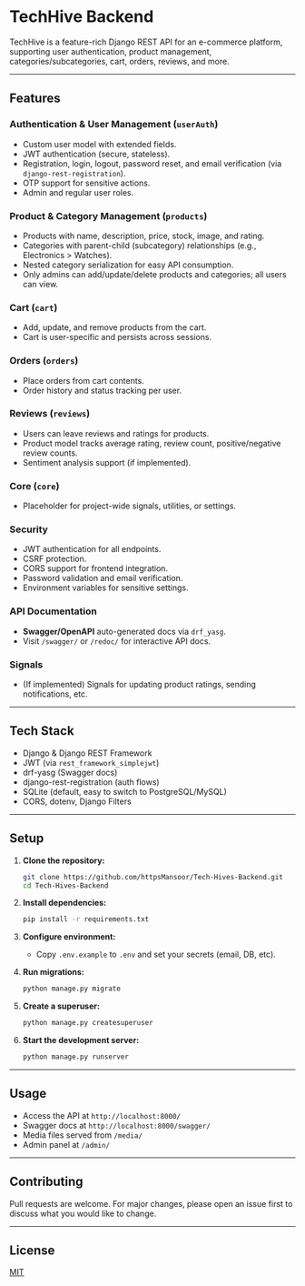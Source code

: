 # TechHive Backend

TechHive is a feature-rich Django REST API for an e-commerce platform, supporting user authentication, product management, categories/subcategories, cart, orders, reviews, and more.

---

## Features

### Authentication & User Management (`userAuth`)
- Custom user model with extended fields.
- JWT authentication (secure, stateless).
- Registration, login, logout, password reset, and email verification (via `django-rest-registration`).
- OTP support for sensitive actions.
- Admin and regular user roles.

### Product & Category Management (`products`)
- Products with name, description, price, stock, image, and rating.
- Categories with parent-child (subcategory) relationships (e.g., Electronics > Watches).
- Nested category serialization for easy API consumption.
- Only admins can add/update/delete products and categories; all users can view.

### Cart (`cart`)
- Add, update, and remove products from the cart.
- Cart is user-specific and persists across sessions.

### Orders (`orders`)
- Place orders from cart contents.
- Order history and status tracking per user.

### Reviews (`reviews`)
- Users can leave reviews and ratings for products.
- Product model tracks average rating, review count, positive/negative review counts.
- Sentiment analysis support (if implemented).

### Core (`core`)
- Placeholder for project-wide signals, utilities, or settings.

### Security
- JWT authentication for all endpoints.
- CSRF protection.
- CORS support for frontend integration.
- Password validation and email verification.
- Environment variables for sensitive settings.

### API Documentation
- **Swagger/OpenAPI** auto-generated docs via `drf_yasg`.
- Visit `/swagger/` or `/redoc/` for interactive API docs.

### Signals
- (If implemented) Signals for updating product ratings, sending notifications, etc.

---

## Tech Stack

- Django & Django REST Framework
- JWT (via `rest_framework_simplejwt`)
- drf-yasg (Swagger docs)
- django-rest-registration (auth flows)
- SQLite (default, easy to switch to PostgreSQL/MySQL)
- CORS, dotenv, Django Filters

---

## Setup

1. **Clone the repository:**
   ```bash
   git clone https://github.com/httpsMansoor/Tech-Hives-Backend.git
   cd Tech-Hives-Backend
   ```

2. **Install dependencies:**
   ```bash
   pip install -r requirements.txt
   ```

3. **Configure environment:**
   - Copy `.env.example` to `.env` and set your secrets (email, DB, etc).

4. **Run migrations:**
   ```bash
   python manage.py migrate
   ```

5. **Create a superuser:**
   ```bash
   python manage.py createsuperuser
   ```

6. **Start the development server:**
   ```bash
   python manage.py runserver
   ```

---

## Usage

- Access the API at `http://localhost:8000/`
- Swagger docs at `http://localhost:8000/swagger/`
- Media files served from `/media/`
- Admin panel at `/admin/`

---

## Contributing

Pull requests are welcome. For major changes, please open an issue first to discuss what you would like to change.

---

## License

[MIT](LICENSE) 
